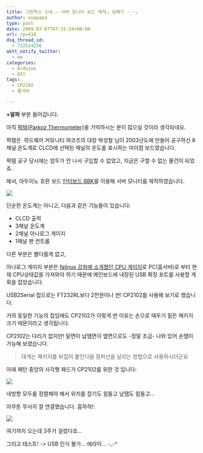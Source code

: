 ```yaml
---
title: 그린박스 3/6 – 서버 모니터 보드 제작… 실패기 -_-;
author: suapapa
type: post
date: 2009-07-07T07:31:24+00:00
url: /p=414
dsq_thread_id:
  - 722524256
aktt_notify_twitter:
  - no
categories:
  - Arduino
  - DIY
tags:
  - CP2102
  - 홈서버

---
```

**+알파** 부분 들어갑니다.

아직 [팍템(P<span style="line-height: 1.3;">arkoz Thermometer)</span>][1]을 기억하시는 분이 많으실 것이라 생각되네요.

팍템은  하드웨어 커뮤니티 파코즈의 대장 박성철 님이 2003년도에 만들어 공구하신 8채널 온도계로 CLCD에 선택된 채널의 온도를 표시하는 마이컴 보드였습니다.

팍템 공구 당시에는 엄두가 안 나서 구입할 수 없었고, 지금은 구할 수 없는 물건이 되었죠.

해서, 아두이노 호환 보드 [인터보드 8BK][2]를 이용해 서버 모니터를 제작하였습니다.

![](https://asset.homin.dev/blog/image/SrvMon_upside.webp)

단순한 온도계는 아니고, 다음과 같은 기능들이 있습니다:

  * CLCD 출력
  * 3채널 온도계
  * 2채널 아나로그 게이지
  * 1채널 팬 컨트롤[  
][1] 



다른 부분은 별다를게 없고,

아나로그 게이지 부분은 [falinux 강좌에 소개했던 CPU 게이지][3]로 PC(홈서버)로 부터 현재 CPU상태값을 가져와야 하기 때문에 메인보드에 내장된 USB 확장 포트를 사용할 계획을 잡았습니다.

USB2Serial 칩으로는 FT232RL보다 2천원이나 싼! CP2102를 사용해 보기로 했습니다.

거의 동일한 기능의 칩임에도 CP2102가 이렇게 싼 이유는 손으로 때우기 힘든 패키지 크기 때문이라고 생각됩니다.

CP2102는 다리가 없지만! 밑면이 납땜면이 옆면으로도 -정말 조금- 나와 있어 손땜이 가능해 보였습니다.

> 대개는 패키지를 뒤집어 붙인다음 점퍼선을 날리는 방법으로 사용하시더군요

아래 패턴 중앙의 사각형 패드가 CP2102를 위한 것 입니다:

![](https://asset.homin.dev/blog/image/SrvMon_PCB.webp)

네방향 모두를 정렬해야 해서 위치를 잡기도 힘들고 남땜도 힘들고&#8230;

아무튼 무사히 잘 연결했습니다. 흠하하!:

![](https://asset.homin.dev/blog/image/SrvMon_downside.webp)

여기까지 오는데 3주가 걸렸다죠&#8230;

그리고 테스트! -> USB 인식 불가&#8230; 에라이&#8230; -_-^

 [1]: http://www.parkoz.com/zboard/view.php?id=notices&no=243
 [2]: https://homin.dev/blog/p=86
 [3]: http://forum.falinux.com/zbxe/?document_srl=518750